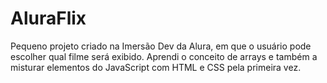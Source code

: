 # AluraFlix
Pequeno projeto criado na Imersão Dev da Alura, em que o usuário pode escolher qual filme será exibido. Aprendi o conceito de arrays e também a misturar elementos do JavaScript com HTML e CSS pela primeira vez.
